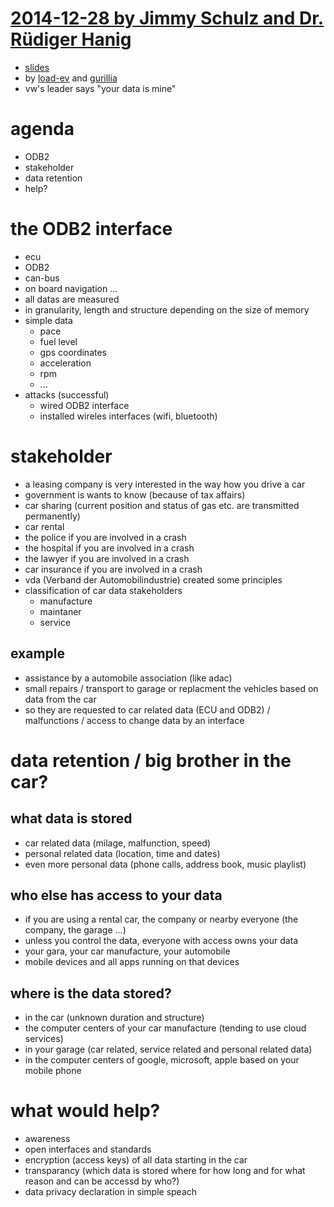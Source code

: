 # [2014-12-28 by Jimmy Schulz and Dr. Rüdiger Hanig](https://events.ccc.de/congress/2014/Fahrplan/events/6265.html)

* [slides](https://events.ccc.de/congress/2014/Fahrplan/system/attachments/2515/original/31C3_V1.0.pdf)
* by [load-ev](http://www.load-ev.de/) and [gurillia](http://www.gurillia.de)
* vw's leader says "your data is mine"

# agenda

* ODB2
* stakeholder
* data retention
* help?

# the ODB2 interface

* ecu
* ODB2
* can-bus
* on board navigation ...
* all datas are measured
* in granularity, length and structure depending on the size of memory
* simple data
    * pace
    * fuel level
    * gps coordinates
    * acceleration
    * rpm
    * ...
* attacks (successful)
    * wired ODB2 interface
    * installed wireles interfaces (wifi, bluetooth)

# stakeholder

* a leasing company is very interested in the way how you drive a car
* government is wants to know (because of tax affairs)
* car sharing (current position and status of gas etc. are transmitted permanently)
* car rental
* the police if you are involved in a crash
* the hospital if you are involved in a crash
* the lawyer if you are involved in a crash
* car insurance if you are involved in a crash
* vda (Verband der Automobilindustrie) created some principles
* classification of car data stakeholders
    * manufacture
    * maintaner
    * service

## example

* assistance by a automobile association (like adac)
* small repairs / transport to garage or replacment the vehicles based on data from the car
* so they are requested to car related data (ECU and ODB2) / malfunctions / access to change data by an interface

# data retention / big brother in the car?

## what data is stored

* car related data (milage, malfunction, speed)
* personal related data (location, time and dates)
* even more personal data (phone calls, address book, music playlist)

## who else has access to your data

* if you are using a rental car, the company or nearby everyone (the company, the garage ...)
* unless you control the data, everyone with access owns your data
* your gara, your car manufacture, your automobile
* mobile devices and all apps running on that devices

## where is the data stored?

* in the car (unknown duration and structure)
* the computer centers of your car manufacture (tending to use cloud services)
* in your garage (car related, service related and personal related data)
* in the computer centers of google, microsoft, apple based on your mobile phone

# what would help?

* awareness
* open interfaces and standards
* encryption (access keys) of all data starting in the car
* transparancy (which data is stored where for how long and for what reason and can be accessd by who?)
* data privacy declaration in simple speach
